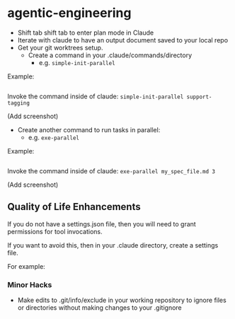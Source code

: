 # agentic-engineering

- Shift tab shift tab to enter plan mode in Claude
- Iterate with claude to have an output document saved to your local repo
- Get your git worktrees setup.
	- Create a command in your .claude/commands/directory
		- e.g. `simple-init-parallel`

Example:
```

```

Invoke the command inside of claude:
`simple-init-parallel support-tagging`

(Add screenshot)

- Create another command to run tasks in parallel:
	- e.g. `exe-parallel`

Example:
```

```

Invoke the command inside of claude:
`exe-parallel my_spec_file.md 3`

(Add screenshot)

## Quality of Life Enhancements
If you do not have a settings.json file, then you will need to grant permissions for tool invocations.

If you want to avoid this, then in your .claude directory, create a settings file. 

For example:


### Minor Hacks
- Make edits to .git/info/exclude in your working repository to ignore files or directories without making changes to your .gitignore

